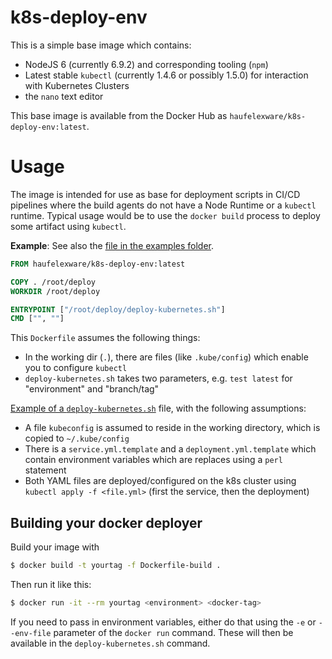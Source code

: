 # k8s-deploy-env

This is a simple base image which contains:

* NodeJS 6 (currently 6.9.2) and corresponding tooling (`npm`)
* Latest stable `kubectl` (currently 1.4.6 or possibly 1.5.0) for interaction with Kubernetes Clusters
* the `nano` text editor

This base image is available from the Docker Hub as `haufelexware/k8s-deploy-env:latest`.

# Usage

The image is intended for use as base for deployment scripts in CI/CD pipelines where the build agents do not have a Node Runtime or a `kubectl` runtime. Typical usage would be to use the `docker build` process to deploy some artifact using `kubectl`.

**Example**: See also the [file in the examples folder](examples/Dockerfile-deploy).

```Dockerfile
FROM haufelexware/k8s-deploy-env:latest

COPY . /root/deploy
WORKDIR /root/deploy

ENTRYPOINT ["/root/deploy/deploy-kubernetes.sh"]
CMD ["", ""]
```

This `Dockerfile` assumes the following things:

* In the working dir (`.`), there are files (like `.kube/config`) which enable you to configure `kubectl`
* `deploy-kubernetes.sh` takes two parameters, e.g. `test latest` for "environment" and "branch/tag"

[Example of a `deploy-kubernetes.sh`](examples/deploy-kubernetes.sh) file, with the following assumptions:

* A file `kubeconfig` is assumed to reside in the working directory, which is copied to `~/.kube/config`
* There is a `service.yml.template` and a `deployment.yml.template` which contain environment variables which are replaces using a `perl` statement
* Both YAML files are deployed/configured on the k8s cluster using `kubectl apply -f <file.yml>` (first the service, then the deployment)

## Building your docker deployer

Build your image with

```bash
$ docker build -t yourtag -f Dockerfile-build .
````

Then run it like this:

```bash
$ docker run -it --rm yourtag <environment> <docker-tag>
```

If you need to pass in environment variables, either do that using the `-e` or `--env-file` parameter of the `docker run` command. These will then be available in the `deploy-kubernetes.sh` command.
